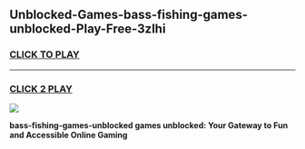 
## Unblocked-Games-bass-fishing-games-unblocked-Play-Free-3zlhi
<h3>
<a href="https://premium76.site?title=bass-fishing-games-unblocked&ref=18A">CLICK TO PLAY</a></h3>
<hr>

<h3>
<a href="https://premium76.site?title=bass-fishing-games-unblocked&ref=18A">CLICK 2 PLAY</a>
  
</h3>

<a href="https://premium76.site?title=bass-fishing-games-unblocked&ref=18A"><img src="https://clearcache.store/games.png"></a>


**bass-fishing-games-unblocked games unblocked: Your Gateway to Fun and Accessible Online Gaming**
